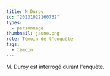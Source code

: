 ```yaml
---
title: M.Duroy
id: "20231022160732"
types:
  - personnage
thumbnail: jaune.png
rôle: Témoin de l'enquête
tags:
  - témoin
---
```


M. Duroy est interrogé durant l'enquête.
